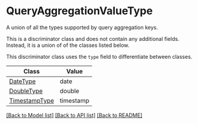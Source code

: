 # QueryAggregationValueType

A union of all the types supported by query aggregation keys.

This is a discriminator class and does not contain any additional fields. Instead, it
is a union of of the classes listed below.

This discriminator class uses the `type` field to differentiate between classes.

Class | Value
------------ | -------------
[DateType](DateType.md) | date
[DoubleType](DoubleType.md) | double
[TimestampType](TimestampType.md) | timestamp

[\[Back to Model list\]](../README.md#documentation-for-models) [\[Back to API list\]](../README.md#documentation-for-api-endpoints) [\[Back to README\]](../README.md)
